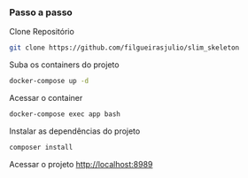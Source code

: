 ### Passo a passo
Clone Repositório
```sh
git clone https://github.com/filgueirasjulio/slim_skeleton
```

Suba os containers do projeto
```sh
docker-compose up -d
```

Acessar o container
```sh
docker-compose exec app bash
```

Instalar as dependências do projeto
```sh
composer install
```

Acessar o projeto
[http://localhost:8989](http://localhost:8989)
